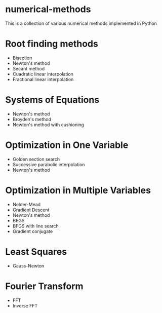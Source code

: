 # numerical-methods
This is a collection of various numerical methods implemented in Python

# Root finding methods
- Bisection
- Newton's method
- Secant method
- Cuadratic linear interpolation
- Fractional linear interpolation

# Systems of Equations
- Newton's method
- Broyden's method
- Newton's method with cushioning

# Optimization in One Variable
- Golden section search
- Successive parabolic interpolation
- Newton's method

# Optimization in Multiple Variables
- Nelder-Mead
- Gradient Descent
- Newton's method
- BFGS
- BFGS with line search
- Gradient conjugate

# Least Squares
- Gauss-Newton

# Fourier Transform
- FFT
- Inverse FFT


